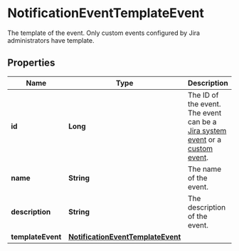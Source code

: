 

# NotificationEventTemplateEvent

The template of the event. Only custom events configured by Jira administrators have template.

## Properties

| Name | Type | Description | Notes |
|------------ | ------------- | ------------- | -------------|
|**id** | **Long** | The ID of the event. The event can be a [Jira system event](https://confluence.atlassian.com/x/8YdKLg#Creatinganotificationscheme-eventsEvents) or a [custom event](https://confluence.atlassian.com/x/AIlKLg). |  [optional] |
|**name** | **String** | The name of the event. |  [optional] |
|**description** | **String** | The description of the event. |  [optional] |
|**templateEvent** | [**NotificationEventTemplateEvent**](NotificationEventTemplateEvent.md) |  |  [optional] |



